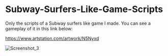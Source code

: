# Subway-Surfers-Like-Game-Scripts

Only the scripts of a Subway surfers like game I made. You can see a gameplay of it in this link below:

https://www.artstation.com/artwork/N5Nyxd

![Screenshot_3](https://user-images.githubusercontent.com/54866605/87210288-422a0100-c315-11ea-9c61-25bbc32dcabe.jpg)
